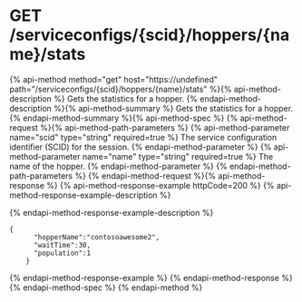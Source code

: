 # GET /serviceconfigs/{scid}/hoppers/{name}/stats

{% api-method method="get" host="https://undefined" path="/serviceconfigs/{scid}/hoppers/{name}/stats" %}{% api-method-description %}
Gets the statistics for a hopper.
{% endapi-method-description %}{% api-method-summary %}
Gets the statistics for a hopper.
{% endapi-method-summary %}{% api-method-spec %}
{% api-method-request %}{% api-method-path-parameters %}
{% api-method-parameter name="scid" type="string" required=true %}
The service configuration identifier (SCID) for the session.
{% endapi-method-parameter %}
{% api-method-parameter name="name" type="string" required=true %}
The name of the hopper.
{% endapi-method-parameter %}
{% endapi-method-path-parameters %}
{% endapi-method-request %}{% api-method-response %}
{% api-method-response-example httpCode=200 %}
{% api-method-response-example-description %}

{% endapi-method-response-example-description %}

```text
{
      "hopperName":"contosoawesome2",
      "waitTime":30,
      "population":1
    }

```
{% endapi-method-response-example %}
{% endapi-method-response %}{% endapi-method-spec %}
{% endapi-method %}